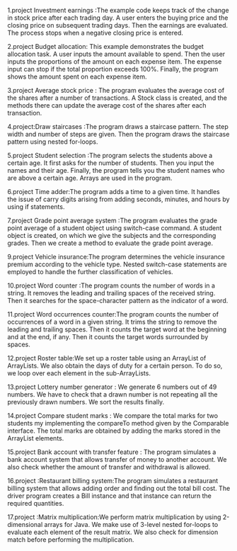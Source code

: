 1.project Investment earnings :The example code keeps track of the change in stock price after each trading day. A user enters the buying price and the closing price on subsequent trading days. Then the earnings are evaluated. The process stops when a negative closing price is entered.

2.project Budget allocation: This example demonstrates the budget allocation task. A user inputs the amount available to spend. Then the user inputs the proportions of the amount on each expense item. The expense input can stop if the total proportion exceeds 100%. Finally, the program shows the amount spent on each expense item.

3.project Average stock price : The program evaluates the average cost of the shares after a number of transactions. A Stock class is created, and the methods there can update the average cost of the shares after each transaction.

4.project:Draw staircases :The program draws a staircase pattern. The step width and number of steps are given. Then the program draws the staircase pattern using nested for-loops.

5.project Student selection :The program selects the students above a certain age. It first asks for the number of students. Then you input the names and their age. Finally, the program tells you the student names who are above a certain age.  Arrays are used in the program.

6.project Time adder:The program adds a time to a given time. It handles the issue of carry digits arising from adding seconds, minutes, and hours by using if statements.

7.project Grade point average system :The program evaluates the grade point average of a student object using switch-case command. A student object is created, on which we give the subjects and the corresponding grades. Then we create a method to evaluate the grade point average. 

9.project Vehicle insurance:The program determines the vehicle insurance premium according to the vehicle type. Nested switch-case statements are employed to handle the further classification of vehicles. 

10.project Word counter :The program counts the number of words in a string. It removes the leading and trailing spaces of the received string. Then it searches for the space-character pattern as the indicator of a word.

11.project Word occurrences counter:The program counts the number of occurrences of a word in a given string. It trims the string to remove the leading and trailing spaces. Then it counts the target word at the beginning and at the end, if any. Then it counts the target words surrounded by spaces. 

12.project Roster table:We set up a roster table using an ArrayList of ArrayLists. We also obtain the days of duty for a certain person. To do so, we loop over each element in the sub-ArrayLists.

13.project Lottery number generator : We generate 6 numbers out of 49 numbers. We have to check that a drawn number is not repeating all the previously drawn numbers. We sort the results finally.

14.project Compare student marks : We compare the total marks for two students my implementing the compareTo method given by the Comparable interface. The total marks are obtained by adding the marks stored in the ArrayList elements. 

15.project Bank account with transfer feature : The program simulates a bank account system that allows transfer of money to another account. We also check whether the amount of transfer and withdrawal is allowed. 

16.project :Restaurant billing system:The program simulates a restaurant billing system that allows adding order and finding out the total bill cost. The driver program creates a Bill instance and that instance can return the required quantities.

17.project :Matrix multiplication:We perform matrix multiplication by using 2-dimensional arrays for Java. We make use of 3-level nested for-loops to evaluate each element of the result matrix. We also check for dimension match before performing the multiplication. 

